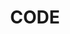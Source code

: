 ---
layout: default
title:  CODE
description: This is a group-project I did with a couple of class mates.
image: ../assets/images/code.png
---